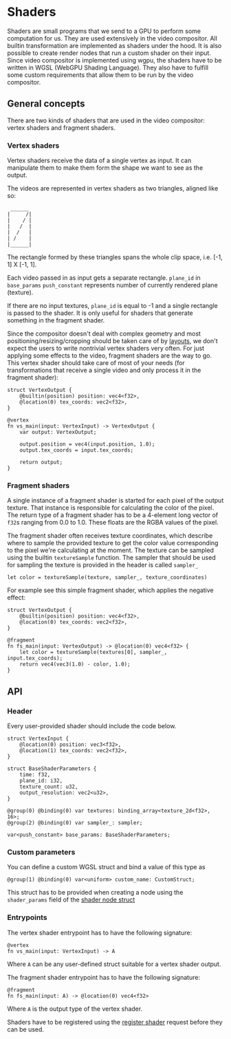 # Shaders

Shaders are small programs that we send to a GPU to perform some computation for us. They are used extensively in the video compositor. All builtin transformation are implemented as shaders under the hood. It is also possible to create render nodes that run a custom shader on their input. Since video compositor is implemented using wgpu, the shaders have to be written in WGSL (WebGPU Shading Language). They also have to fulfill some custom requirements that allow them to be run by the video compositor.

## General concepts

There are two kinds of shaders that are used in the video compositor: vertex shaders and fragment shaders.

### Vertex shaders

Vertex shaders receive the data of a single vertex as input. It can manipulate them to make them form the shape we want to see as the output.

The videos are represented in vertex shaders as two triangles, aligned like so:

```console
 ______
|     /|
|    / |
|   /  |
|  /   |
| /    |
|______|
```

The rectangle formed by these triangles spans the whole clip space, i.e. [-1, 1] X [-1, 1].

Each video passed in as input gets a separate rectangle.
`plane_id` in `base_params` `push_constant` represents number of currently rendered plane (texture).

If there are no input textures, `plane_id` is equal to -1 and a single rectangle is passed to the shader. It is only useful for shaders that generate something in the fragment shader.

Since the compositor doesn't deal with complex geometry and most positioning/resizing/cropping should be taken care of by [layouts](https://compositor.live/docs/concept/layouts), we don't expect the users to write nontrivial vertex shaders very often. For just applying some effects to the video, fragment shaders are the way to go. This vertex shader should take care of most of your needs (for transformations that receive a single video and only process it in the fragment shader):

```wgsl
struct VertexOutput {
    @builtin(position) position: vec4<f32>,
    @location(0) tex_coords: vec2<f32>,
}

@vertex
fn vs_main(input: VertexInput) -> VertexOutput {
    var output: VertexOutput;

    output.position = vec4(input.position, 1.0);
    output.tex_coords = input.tex_coords;

    return output;
}
```

### Fragment shaders

A single instance of a fragment shader is started for each pixel of the output texture. That instance is responsible for calculating the color of the pixel. The return type of a fragment shader has to be a 4-element long vector of `f32`s ranging from 0.0 to 1.0. These floats are the RGBA values of the pixel.

The fragment shader often receives texture coordinates, which describe where to sample the provided texture to get the color value corresponding to the pixel we're calculating at the moment. The texture can be sampled using the builtin `textureSample` function. The sampler that should be used for sampling the texture is provided in the header is called `sampler_`

```wgsl
let color = textureSample(texture, sampler_, texture_coordinates)
```

For example see this simple fragment shader, which applies the negative effect:

```wgsl
struct VertexOutput {
    @builtin(position) position: vec4<f32>,
    @location(0) tex_coords: vec2<f32>,
}

@fragment
fn fs_main(input: VertexOutput) -> @location(0) vec4<f32> {
    let color = textureSample(textures[0], sampler_, input.tex_coords);
    return vec4(vec3(1.0) - color, 1.0);
}
```

## API

### Header

Every user-provided shader should include the code below.

```wgsl
struct VertexInput {
    @location(0) position: vec3<f32>,
    @location(1) tex_coords: vec2<f32>,
}

struct BaseShaderParameters {
    time: f32,
    plane_id: i32,
    texture_count: u32,
    output_resolution: vec2<u32>,
}

@group(0) @binding(0) var textures: binding_array<texture_2d<f32>, 16>;
@group(2) @binding(0) var sampler_: sampler;

var<push_constant> base_params: BaseShaderParameters;
```

### Custom parameters

You can define a custom WGSL struct and bind a value of this type as

```wgsl
@group(1) @binding(0) var<uniform> custom_name: CustomStruct;
```

This struct has to be provided when creating a node using the `shader_params` field of the [shader node struct](https://github.com/membraneframework/video_compositor/wiki/API-%E2%80%90-nodes#shader)

### Entrypoints

The vertex shader entrypoint has to have the following signature:

```wgsl
@vertex
fn vs_main(input: VertexInput) -> A
```

Where `A` can be any user-defined struct suitable for a vertex shader output.

The fragment shader entrypoint has to have the following signature:

```wgsl
@fragment
fn fs_main(input: A) -> @location(0) vec4<f32>
```

Where `A` is the output type of the vertex shader.

Shaders have to be registered using the [register shader](https://github.com/membraneframework/video_compositor/wiki/Api-%E2%80%90-renderers#shader) request before they can be used.
